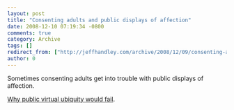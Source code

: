 ```yaml
---
layout: post
title: "Consenting adults and public displays of affection"
date: 2008-12-10 07:19:34 -0800
comments: true
category: Archive
tags: []
redirect_from: ["http://jeffhandley.com/archive/2008/12/09/consenting-adults-and-public-displays-of-affection.aspx"]
author: 0
---
```

<!-- more -->
Sometimes consenting adults get into trouble with public displays of affection.

<a href="http://blog.jeffhandley.com/archive/2008/12/09/why-public-virtual-ubiquity-would-fail.aspx">Why public virtual ubiquity would fail</a>.


